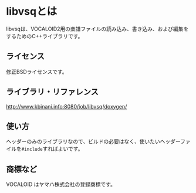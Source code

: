 # libvsqとは

libvsqは、VOCALOID2用の楽譜ファイルの読み込み、書き込み、および編集をするためのC++ライブラリです。

## ライセンス

修正BSDライセンスです。

## ライブラリ・リファレンス

http://www.kbinani.info:8080/job/libvsq/doxygen/

## 使い方

ヘッダーのみのライブラリなので、ビルドの必要はなく、使いたいヘッダーファイルを`#include`すればよいです。

## 商標など

VOCALOID はヤマハ株式会社の登録商標です。
